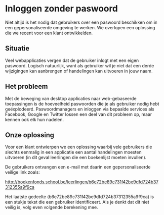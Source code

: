 # Inloggen zonder paswoord

Niet altijd is het nodig dat gebruikers over een paswoord beschikken om in een gepersonaliseerde omgeving te werken. We overlopen een oplossing die we recent voor een klant ontwikkelden.

## Situatie

Veel webapplicaties vergen dat de gebruiker inlogt met een eigen paswoord. Logisch natuurlijk, want als gebruiker wil je niet dat een derde wijzigingen kan aanbrengen of handelingen kan uitvoeren in jouw naam.

## Het probleem

Met de beweging van desktop applicaties naar web-gebaseerde toepassingen is de hoeveelheid paswoorden die je als gebruiker nodig hebt geëxplodeerd. Paswoordmanagers en inloggen via bepaalde services als Facebook, Google en Twitter lossen een deel van dit probleem op, maar kennen ook elk hun nadelen.

## Onze oplossing

Voor een klant ontwierpen we een oplossing waarbij vele gebruikers die slechts eenmalig in een applicatie een aantal handelingen moesten uitvoeren (in dit geval leerlingen die een boekenlijst moeten invullen).

De gebruikers ontvangen een e-mail met daarin een gepersonaliseerde veilige link zoals:

http://boekenfonds.school.be/leerlingen/b6e72be89c731f42be9dfd724b37312355a9f9ca

Het laatste gedeelte (b6e72be89c731f42be9dfd724b37312355a9f9ca) is een stukje tekst die een gebruiker identificeert. Als je denkt dat dit niet veilig is, volg even volgende berekening mee.

<script src="https://gist.github.com/3525993.js?file=hash_mogelijkheden.rb"></script>
